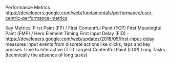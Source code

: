 Performance Metrics
https://developers.google.com/web/fundamentals/performance/user-centric-performance-metrics

Key Metrics:
First Paint (FP) / First Contentful Paint (FCP)
First Meaningful Paint (FMP) / Hero Element Timing
First Input Delay (FID) - https://developers.google.com/web/updates/2018/05/first-input-delay
    measures input events from discrete actions like clicks, taps and key presses
Time to Interactive (TTI)
Largest Contentful Paint (LCP)
Long Tasks (technically the absence of long tasks)
